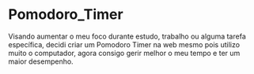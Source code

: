 # Pomodoro_Timer
Visando aumentar o meu foco durante estudo, trabalho ou alguma tarefa específica, decidi criar um Pomodoro Timer na web mesmo pois utilizo muito o computador, agora consigo gerir melhor o meu tempo e ter um maior desempenho.
